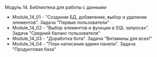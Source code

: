 Модуль 14. Библиотека для работы с данными
- Module_14_01 - "Создание БД, добавление, выбор и удаление элементов". Задача "Первые пользователи"
- Module_14_02 - "Выбор элементов и функции в SQL запросах". Задача "Средний баланс пользователя"
- Module_14_03 - "Доработка бота". Задача "Витамины для всех!"
- Module_14_04 - "План написания админ панели". Задача "Продуктовая база"
